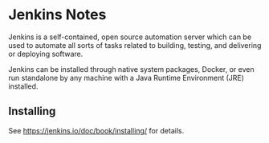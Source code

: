 # Jenkins Notes

Jenkins is a self-contained, open source automation server which can be used to
automate all sorts of tasks related to building, testing, and delivering or
deploying software.

Jenkins can be installed through native system packages, Docker, or even run
standalone by any machine with a Java Runtime Environment (JRE) installed.


## Installing

See https://jenkins.io/doc/book/installing/ for details.
